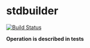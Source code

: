 # stdbuilder

[![Build Status](https://travis-ci.org/tomassentkeresty/stdbuilder.svg?branch=master)](https://travis-ci.org/tomassentkeresty/stdbuilder)

__Operation is described in tests__
